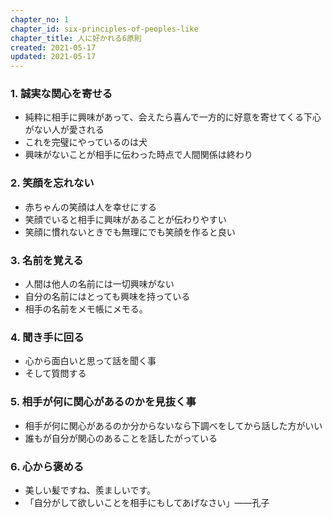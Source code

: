 ```yaml
---
chapter_no: 1
chapter_id: six-principles-of-peoples-like
chapter_title: 人に好かれる6原則
created: 2021-05-17
updated: 2021-05-17
---
```

### 1. 誠実な関心を寄せる
- 純粋に相手に興味があって、会えたら喜んで一方的に好意を寄せてくる下心がない人が愛される
- これを完璧にやっているのは犬
- 興味がないことが相手に伝わった時点で人間関係は終わり

### 2. 笑顔を忘れない
- 赤ちゃんの笑顔は人を幸せにする
- 笑顔でいると相手に興味があることが伝わりやすい
- 笑顔に慣れないときでも無理にでも笑顔を作ると良い

### 3. 名前を覚える
- 人間は他人の名前には一切興味がない
- 自分の名前にはとっても興味を持っている
- 相手の名前をメモ帳にメモる。

### 4. 聞き手に回る
- 心から面白いと思って話を聞く事
- そして質問する

### 5. 相手が何に関心があるのかを見抜く事
- 相手が何に関心があるのか分からないなら下調べをしてから話した方がいい
- 誰もが自分が関心のあることを話したがっている

### 6. 心から褒める
- 美しい髪ですね、羨ましいです。
- 「自分がして欲しいことを相手にもしてあげなさい」――孔子
